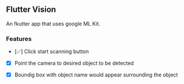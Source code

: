 ## Flutter Vision

An fkutter app that uses google ML Kit.

### Features
- [:white_check_mark:] Click start scanning button 
- [x] Point the camera to desired object to be detected
- [x] Boundig box with object name would appear surrounding the object

